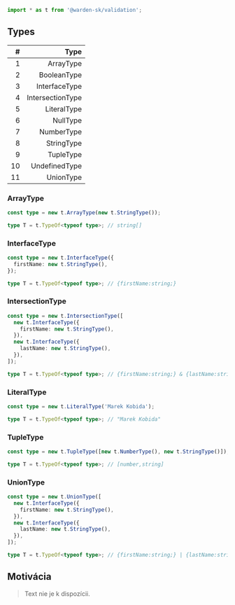 ```typescript
import * as t from '@warden-sk/validation';
```

## Types
| # | Type |
| ---: | ---: |
| 1 | ArrayType |
| 2 | BooleanType |
| 3 | InterfaceType |
| 4 | IntersectionType |
| 5 | LiteralType |
| 6 | NullType |
| 7 | NumberType |
| 8 | StringType |
| 9 | TupleType |
| 10 | UndefinedType |
| 11 | UnionType |

### ArrayType
```typescript
const type = new t.ArrayType(new t.StringType());

type T = t.TypeOf<typeof type>; // string[]
```

### InterfaceType
```typescript
const type = new t.InterfaceType({
  firstName: new t.StringType(),
});

type T = t.TypeOf<typeof type>; // {firstName:string;}
```

### IntersectionType
```typescript
const type = new t.IntersectionType([
  new t.InterfaceType({
    firstName: new t.StringType(),
  }),
  new t.InterfaceType({
    lastName: new t.StringType(),
  }),
]);

type T = t.TypeOf<typeof type>; // {firstName:string;} & {lastName:string;}
```

### LiteralType
```typescript
const type = new t.LiteralType('Marek Kobida');

type T = t.TypeOf<typeof type>; // "Marek Kobida"
```

### TupleType
```typescript
const type = new t.TupleType([new t.NumberType(), new t.StringType()]);

type T = t.TypeOf<typeof type>; // [number,string]
```

### UnionType
```typescript
const type = new t.UnionType([
  new t.InterfaceType({
    firstName: new t.StringType(),
  }),
  new t.InterfaceType({
    lastName: new t.StringType(),
  }),
]);

type T = t.TypeOf<typeof type>; // {firstName:string;} | {lastName:string;}
```

## Motivácia
> Text nie je k dispozícii.
